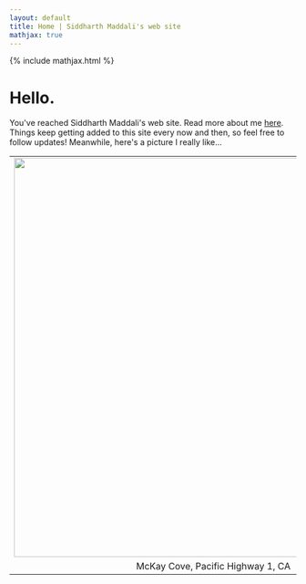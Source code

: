 ```yaml
---
layout: default
title: Home | Siddharth Maddali's web site
mathjax: true
---
```

{% include mathjax.html %}

# Hello. 

You've reached Siddharth Maddali's web site.
Read more about me <a href="/about">here</a>.
Things keep getting added to this site every now and then, so feel free to follow updates! Meanwhile, here's a picture I really like...

<table class="image" width="700" align="center">
<tr><td text-align="center">
<img src="{{ site.url }}/images/titleBanner.jpg" width="700">
</td></tr>
<tr><td class="caption" align="center">McKay Cove, Pacific Highway 1, CA</td></tr>
</table>
